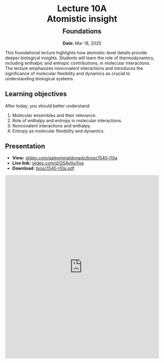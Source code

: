 <h1 style="margin-bottom: 0.4em; text-align: center;">
    <b>Lecture 10A</b><br>
    Atomistic insight
</h1>
<h2 style="margin-top: 0.0em; text-align: center;">
    Foundations
</h2>
<p style="text-align: center;">
    <b>Date:</b> Mar 18, 2025
</p>

This foundational lecture highlights how atomistic-level details provide deeper biological insights.
Students will learn the role of thermodynamics, including enthalpic and entropic contributions, in molecular interactions.
The lecture emphasizes noncovalent interactions and introduces the significance of molecular flexibility and dynamics as crucial to understanding biological systems.

## Learning objectives

After today, you should better understand:

1.  Molecular ensembles and their relevance.
2.  Role of enthalpy and entropy in molecular interactions.
3.  Noncovalent interactions and enthalpy.
4.  Entropy as molecular flexibility and dynamics.

## Presentation

-   **View:** [slides.com/aalexmmaldonado/biosc1540-l10a](https://slides.com/aalexmmaldonado/biosc1540-l10a)
-   **Live link:** [slides.com/d/QSAvIIo/live](https://slides.com/d/QSAvIIo/live)
-   **Download:** [biosc1540-l10a.pdf](/lectures/10A/biosc1540-l10a.pdf)

<iframe src="https://slides.com/aalexmmaldonado/biosc1540-l10a/embed?byline=hidden&share=hidden" width="100%" height="600" title="BIOSC 1540: Lecture 10A" scrolling="no" frameborder="0" webkitallowfullscreen mozallowfullscreen allowfullscreen></iframe>
